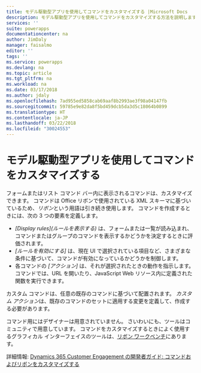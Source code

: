 ```yaml
---
title: モデル駆動型アプリを使用してコマンドをカスタマイズする |Microsoft Docs
description: モデル駆動型アプリを使用してコマンドをカスタマイズする方法を説明します。
services: ''
suite: powerapps
documentationcenter: na
author: JimDaly
manager: faisalmo
editor: ''
tags: ''
ms.service: powerapps
ms.devlang: na
ms.topic: article
ms.tgt_pltfrm: na
ms.workload: na
ms.date: 03/17/2018
ms.author: jdaly
ms.openlocfilehash: 7ad955ed5858cab69aaf8b2993ae3f98a04147fb
ms.sourcegitcommit: 59785e9e82da8f5bd459dcb5da3d5c18064b0899
ms.translationtype: HT
ms.contentlocale: ja-JP
ms.lasthandoff: 03/22/2018
ms.locfileid: "30024553"
---
```

# <a name="customize-commands-with-model-driven-apps"></a>モデル駆動型アプリを使用してコマンドをカスタマイズする 

フォームまたはリスト コマンド バー内に表示されるコマンドは、カスタマイズできます。 コマンドは Office リボンで使用されている XML スキーマに基づいているため、*リボン*という用語は引き続き使用します。 コマンドを作成するときには、次の 3 つの要素を定義します。

- *[Display rules]\(ルールを表示する\)* は、フォームまたは一覧が読み込まれ、コマンドまたはグループのコマンドを表示するかどうかを決定するときに評価されます。
- *[ルールを有効にする]* は、現在 UI で選択されている項目など、さまざまな条件に基づいて、コマンドが有効になっているかどうかを制御します。
- 各コマンドの *[アクション]* は、それが選択されたときの動作を指示します。 コマンドでは、URL を開いたり、JavaScript Web リソース内に定義された関数を実行できます。

カスタム コマンドは、任意の既存のコマンドに基づいて配置されます。 *カスタム アクション*は、既存のコマンドのセットに適用する変更を定義して、作成する必要があります。 

コマンド用にはデザイナーは用意されていません。 さいわいにも、ツールはコミュニティで用意しています。 コマンドをカスタマイズするときによく使用するグラフィカル インターフェイスのツールは、[リボン ワークベンチ](http://www.develop1.net/public/rwb/ribbonworkbench.aspx)にあります。

詳細情報: [Dynamics 365 Customer Engagement の開発者ガイド: コマンドおよびリボンをカスタマイズする](/dynamics365/customer-engagement/developer/customize-dev/customize-commands-ribbon)


